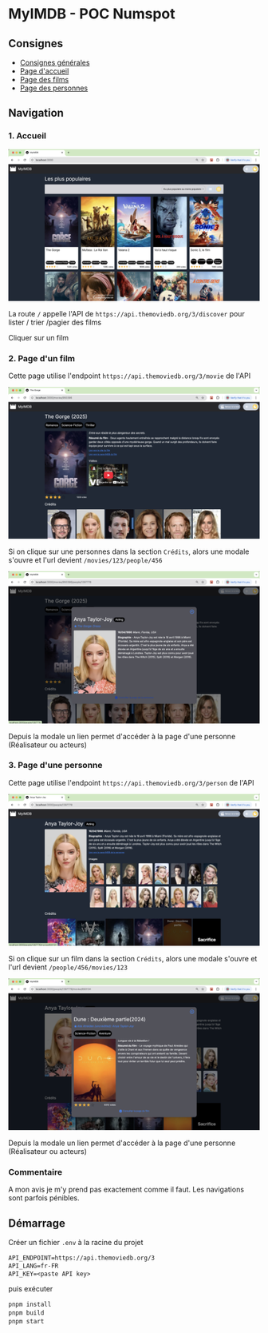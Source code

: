 # MyIMDB - POC Numspot

## Consignes

- [Consignes générales](./docs/index.md)
- [Page d'accueil](./docs/1-accueil.pdf)
- [Page des films](./docs/2-films.pdf)
- [Page des personnes](./docs/3-personnes.pdf)


## Navigation

### 1. Accueil

![accueil](./images/accueil.png)

La route `/` appelle l'API de `https://api.themoviedb.org/3/discover` pour lister / trier /pagier des films

Cliquer sur un film

### 2. Page d'un film

Cette page utilise l'endpoint `https://api.themoviedb.org/3/movie` de l'API

![film-1](./images/film.png)

Si on clique sur une personnes dans la section `Crédits`, alors une modale s'ouvre et l'url devient `/movies/123/people/456`

![film-2](./images/film-et-modale.png)

Depuis la modale un lien permet d'accéder à la page d'une personne (Réalisateur ou  acteurs)

### 3. Page d'une personne

Cette page utilise l'endpoint `https://api.themoviedb.org/3/person` de l'API

![personne-1](./images/personne.png)

Si on clique sur un film dans la section `Crédits`, alors une modale s'ouvre et l'url devient `/people/456/movies/123`

![personne-2](./images/personne-et-modale.png)

Depuis la modale un lien permet d'accéder à la page d'une personne (Réalisateur ou  acteurs)

### Commentaire

A mon avis je m'y prend pas exactement comme il faut.
Les navigations sont parfois pénibles.


## Démarrage

Créer un fichier `.env` à la racine du projet

```.env
API_ENDPOINT=https://api.themoviedb.org/3
API_LANG=fr-FR
API_KEY=<paste API key>
```

puis exécuter

```.sh
pnpm install
pnpm build
pnpm start
```
